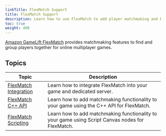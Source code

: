 ```yaml
---
linkTitle: FlexMatch Support
title: FlexMatch Support
description: Learn how to use FlexMatch to add player matchmaking and backfill in your game using the AWS GameLift Gem in Open 3D Engine (O3DE).
toc: true
weight: 400
---
```


[Amazon GameLift FlexMatch](https://docs.aws.amazon.com/gamelift/latest/flexmatchguide/match-intro.html) provides matchmaking features to find and group players together for online multiplayer games.

## Topics

| Topic | Description |
| - | - |
| [FlexMatch Integration](integration/) | Learn how to integrate FlexMatch into your game and dedicated server. |
| [FlexMatch C++ API](cpp-api/) | Learn how to add matchmaking functionality to your game using the C++ API for FlexMatch. |
| [FlexMatch Scripting](scripting/) | Learn how to add matchmaking functionality to your game using Script Canvas nodes for FlexMatch. |
